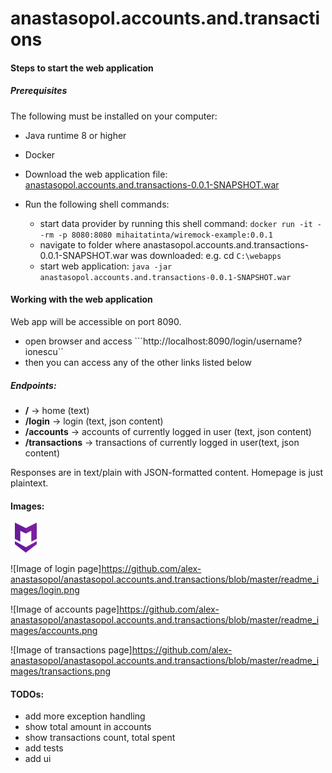 # anastasopol.accounts.and.transactions

<h4> Steps to start the web application </h4>

<h5>Prerequisites</h5>

The following must be installed on your computer:
* Java runtime 8 or higher
* Docker


* Download the web application file: [anastasopol.accounts.and.transactions-0.0.1-SNAPSHOT.war](https://github.com/alex-anastasopol/anastasopol.accounts.and.transactions/blob/master/release/anastasopol.accounts.and.transactions-0.0.1-SNAPSHOT.war) 

* Run the following shell commands:
  * start data provider by running this shell command: ```docker run -it --rm -p 8080:8080 mihaitatinta/wiremock-example:0.0.1```
  * navigate to folder where anastasopol.accounts.and.transactions-0.0.1-SNAPSHOT.war was downloaded: e.g. cd ```C:\webapps```
  * start web application: ```java -jar anastasopol.accounts.and.transactions-0.0.1-SNAPSHOT.war```



<h4> Working with the web application </h4>

Web app will be accessible on port 8090.

* open browser and access ```http://localhost:8090/login/username?ionescu``
* then you can access any of the other links listed below


<h5>Endpoints:</h5>

* __/__ -> home (text)
* __/login__ -> login (text, json content)
* __/accounts__ -> accounts of currently logged in user (text, json content)
* __/transactions__ ->  transactions of currently logged in user(text, json content)

Responses are in text/plain with JSON-formatted content. Homepage is just plaintext.



<h4> Images:</h4>

![Image of homepage](https://github.com/adam-p/markdown-here/raw/master/src/common/images/icon48.png "text")

![Image of login page]https://github.com/alex-anastasopol/anastasopol.accounts.and.transactions/blob/master/readme_images/login.png

![Image of accounts page]https://github.com/alex-anastasopol/anastasopol.accounts.and.transactions/blob/master/readme_images/accounts.png

![Image of transactions page]https://github.com/alex-anastasopol/anastasopol.accounts.and.transactions/blob/master/readme_images/transactions.png

<h4>TODOs:</h4>

* add more exception handling
* show total amount in accounts
* show transactions count, total spent
* add tests
* add ui


